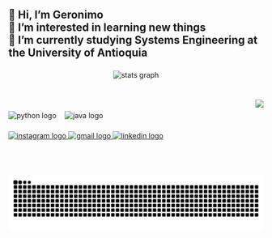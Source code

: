 <h2 align="left">👋 Hi, I’m Geronimo<br>👀 I’m interested in learning new things<br>🌱 I’m currently studying Systems Engineering at the University of Antioquia</h2>

###

<div align="center">
  <img src="https://github-readme-stats.vercel.app/api?username=GeronimoTP&hide_title=false&hide_rank=false&show_icons=true&include_all_commits=true&count_private=true&disable_animations=false&theme=dracula&locale=en&hide_border=false" height="150" alt="stats graph"  />
</div>

###

<br clear="both">

<img align="right" height="150" src="https://media.tenor.com/GfSX-u7VGM4AAAAM/coding.gif"  />

###

<div align="left">
  <img src="https://cdn.jsdelivr.net/gh/devicons/devicon/icons/python/python-original.svg" height="49" alt="python logo"  />
  <img width="9" />
  <img src="https://cdn.jsdelivr.net/gh/devicons/devicon/icons/java/java-original.svg" height="49" alt="java logo"  />
</div>

###

<div align="left">
  <a href="https://www.instagram.com/hieronimus__?igsh=bWNpcXE4eDd0ZmE4" target="_blank">
    <img src="https://img.shields.io/static/v1?message=Instagram&logo=instagram&label=&color=E4405F&logoColor=white&labelColor=&style=for-the-badge" height="35" alt="instagram logo"  />
  </a>
  <a href="mailto:geronimo.taborda@udea.edu.co" target="_blank">
    <img src="https://img.shields.io/static/v1?message=Gmail&logo=gmail&label=&color=D14836&logoColor=white&labelColor=&style=for-the-badge" height="35" alt="gmail logo"  />
  </a>
  <a href="https://www.linkedin.com/in/geronimo-taborda-perez-618847357" target="_blank">
    <img src="https://img.shields.io/static/v1?message=LinkedIn&logo=linkedin&label=&color=0077B5&logoColor=white&labelColor=&style=for-the-badge" height="35" alt="linkedin logo"  />
  </a>
</div>

###

<br clear="both">

<img src="https://raw.githubusercontent.com/GeronimoTP/GeronimoTP/output/snake.svg" alt="Snake animation" />

###
